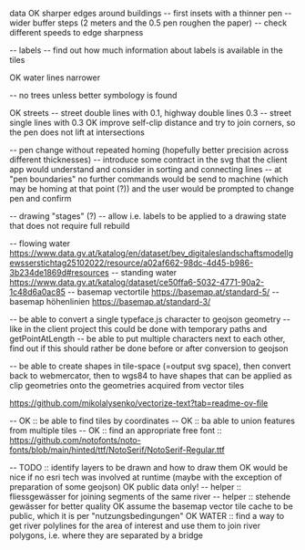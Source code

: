 data
OK sharper edges around buildings
   -- first insets with a thinner pen
   -- wider buffer steps (2 meters and the 0.5 pen roughen the paper)
   -- check different speeds to edge sharpness

-- labels
   -- find out how much information about labels is available in the tiles

OK water lines narrower

-- no trees unless better symbology is found

OK streets
   -- street double lines with 0.1, highway double lines 0.3
   -- street single lines with 0.3
   OK improve self-clip distance and try to join corners, so the pen does not lift at intersections

-- pen change without repeated homing (hopefully better precision across different thicknesses)
   -- introduce some contract in the svg that the client app would understand and consider in sorting and connecting lines
   -- at "pen boundaries" no further commands would be send to machine (which may be homing at that point (?)) and the user would be prompted to change pen and confirm

-- drawing "stages" (?)
   -- allow i.e. labels to be applied to a drawing state that does not require full rebuild


-- flowing water
   https://www.data.gv.at/katalog/en/dataset/bev_digitaleslandschaftsmodellgewsserstichtag25102022/resource/a02af662-98dc-4d45-b986-3b234de1869d#resources
-- standing water
   https://www.data.gv.at/katalog/dataset/ce50ffa6-5032-4771-90a2-1c48d6a0ac85
-- basemap vectortile
   https://basemap.at/standard-5/
-- basemap höhenlinien
   https://basemap.at/standard-3/

-- be able to convert a single typeface.js character to geojson geometry
   -- like in the client project this could be done with temporary paths and getPointAtLength
-- be able to put multiple characters next to each other, find out if this should rather be done before or after conversion to geojson

-- be able to create shapes in tile-space (=output svg space), then convert back to webmercator, then to wgs84 to have shapes that can be applied as clip geometries onto the geometries acquired from vector tiles

https://github.com/mikolalysenko/vectorize-text?tab=readme-ov-file

-- OK :: be able to find tiles by coordinates
-- OK :: ba able to union features from multiple tiles
-- OK :: find an appropriate free font :: https://github.com/notofonts/noto-fonts/blob/main/hinted/ttf/NotoSerif/NotoSerif-Regular.ttf

-- TODO :: identify layers to be drawn and how to draw them
   OK would be nice if no esri tech was involved at runtime (maybe with the exception of preparation of some geojson)
   OK public data only!
      -- helper :: fliessgewässer for joining segments of the same river
      -- helper :: stehende gewässer for better quality
   OK assume the basemap vector tile cache to be public, which it is per "nutzungsbedingungen"
   OK WATER :: find a way to get river polylines for the area of interest and use them to join river polygons, i.e. where they are separated by a bridge
